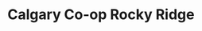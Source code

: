 ---
title: "Calgary Co-op Rocky Ridge"
url: /calgary/calgary-co-op-rocky-ridge/
shop: supermarket
---
